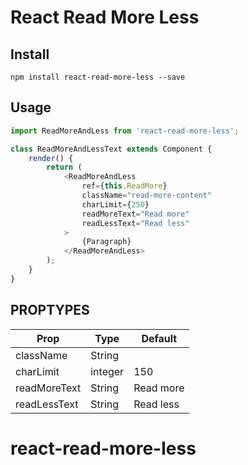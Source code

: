 # React Read More Less
## Install
```
npm install react-read-more-less --save

```
## Usage
```js
import ReadMoreAndLess from 'react-read-more-less';

class ReadMoreAndLessText extends Component {
    render() {
        return (
            <ReadMoreAndLess
                ref={this.ReadMore}
                className="read-more-content"
                charLimit={250}
                readMoreText="Read more"
                readLessText="Read less"
            >
                {Paragraph}
            </ReadMoreAndLess>
        );
    }
}
```

## PROPTYPES
| Prop | Type | Default |
| ---- | ---- | ------- |
| className | String |  |
| charLimit | integer | 150 |
| readMoreText | String | Read more |
| readLessText | String | Read less |
# react-read-more-less
